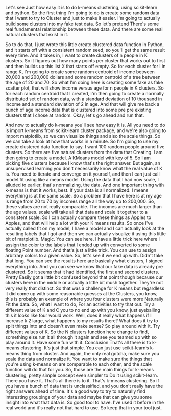 
Let's see Just how easy it is to do k-means clustering, using scikit-learn and python. So the first thing I'm going to do is create some random data that I want to try to Cluster and just to make it easier. I'm going to actually build some clusters into my fake test data. So let's pretend There's some real fundamental relationship between these data. And there are some real natural clusters that exist in it. 

So to do that, I just wrote this little create clustered data function in Python, and it starts off with a consistent random seed, so you'll get the same result every time. And it takes in, I want to create clusters of n people in K clusters. So it figures out how many points per cluster that works out to first and then builds up this list X that starts off empty. So for each cluster for I in range K, I'm going to create some random centroid of income between 20,000 and 200,000 dollars and some random centroid of a tree between the age of 20 and 70. So what I'm doing here is creating some fake as fake scatter plot, that will show income versus age for n people in K clusters. So for each random centroid that I created, I'm then going to create a normally distributed set of random data, with a standard deviation of 10 thousand in income and a standard deviation of 2 in age. And that will give me back a bunch of age income data that is clustered into some pre pre existing clusters that I chose at random. Okay, let's go ahead and run that. 
 
And now to actually do k-means you'll see how easy it is. All you need to do is import k-means from scikit-learn cluster package, and we're also going to import matplotlib, so we can visualize things and also the scale things. So we can take a look at how that works in a minute.
So I'm going to use my create clustered data function to say. I want 100 random people around five clusters. So there are five natural clusters from the data that Creating. I am then going to create a model. A KMeans model with key of 5. So I am picking five clusters because I know that's the right answer. But again, an unsupervised learning you don't necessarily know what the real value of K is. You need to iterate and converge on it yourself, and then I can just call model.fit using like a means model. Using the data that I had now scale, I alluded to earlier, that's normalizing, the data. And one important thing with k-means is that it works, best. If your data is all normalized. I means everything is at the same scale. So a problem that I have here is at my age is range from 20 to 70 by incomes range all the way up to 200,000. So, these values are not really comparable. The incomes are much larger than the age values.
scale will take all that data and scale it together to a consistent scale. So I can actually compare these things as Apples to Apples, and that will help a lot with your K means results. So once I've actually called fit on my model, I have a model and I can actually look at the resulting labels that I got and then we can actually visualize it using this little bit of matplotlib. Magic. You can see here. I have a little trick here where I assign the color to the labels that I ended up with converted to some floating Point number. And that's just a little trick. You can use to assign arbitrary colors to a given value. So, let's see if we end up with. 
Didn't take that long. You can see the results here are basically what clusters, I signed everything into. And you can see we know that our fake data is already pre clustered. So it seems that it had identified, the first and second clusters. Pretty Easily 
got a little bit confused beyond that point though because our clusters here in the middle or actually a little bit mush together. They're not very really that distinct. So that was a challenge for K means but regardless it did come up with some reasonable guesses at the Clusters, you know, this is probably an example of where you four clusters were more Naturally Fit the data. So, what I want to do, For an activities to try that out. Try a different value of K and C you to no end up with you know, just eyeballing this it looks like four would work. Well, does it really what happens if I increase k 2 large, what happens to my results there? What does it try to split things into and doesn't even make sense? So play around with it. Try different values of K. So the N clusters function here change to find, something else.run it all through it again and see you teamed up with so play around it. Have some fun with it. 
Conclusion
That's all there is to k-means clustering. It's just that simple. You can just use scikit-learn’s k-means thing from cluster. And again, the only real gotcha, make sure you scale the data and normalize it. You want to make sure the things that you're using k-means on are comparable to each other, and the scale function will do that for you. So, those are the main things for k-means clustering, pretty simple concept even simpler to Do it using scikit-learn. There you have it. That's all there is to it. That's k-means clustering. So if you have a bunch of data that is unclassified, and you don't really have the right answers ahead of time. It's a good way to try to naturally find interesting groupings of your data and maybe that can give you some insight into what that data is. So good tool to have. I've used it before in the real world and it's really not that hard to use. So keep that in your tool just.
